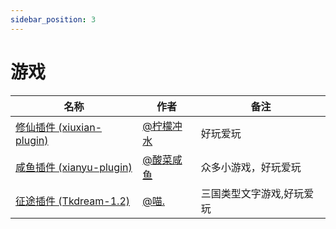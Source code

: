 ```yaml
---
sidebar_position: 3
---
```


# 游戏

| 名称                                                                             | 作者                                              | 备注                      |
| -------------------------------------------------------------------------------- | ------------------------------------------------- | ------------------------- |
| [修仙插件 (xiuxian-plugin)](https://github.com/ningmengchongshui/xiuxian-plugin) | [@柠檬冲水](https://github.com/ningmengchongshui) | 好玩爱玩                  |
| [咸鱼插件 (xianyu-plugin)](https://gitee.com/suancaixianyu/xianyu-plugin-v4)     | [@酸菜咸鱼](https://github.com/suancaixianyu)     | 众多小游戏，好玩爱玩      |
| [征途插件 (Tkdream-1.2)](https://gitee.com/AAmiaom/Tkdream-1.2)                  | [@喵.](https://gitee.com/AAmiaom)                 | 三国类型文字游戏,好玩爱玩 |
